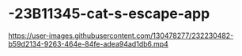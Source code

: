 # -23B11345-cat-s-escape-app


https://user-images.githubusercontent.com/130478277/232230482-b59d2134-9263-464e-84fe-adea94ad1db6.mp4

